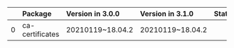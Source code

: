 <!-- markdown-link-check-disable -->

|    | Package         | Version in 3.0.0   | Version in 3.1.0   | Status   |
|---:|:----------------|:-------------------|:-------------------|:---------|
|  0 | ca-certificates | 20210119~18.04.2   | 20210119~18.04.2   |          |